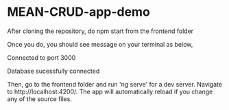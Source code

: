 # MEAN-CRUD-app-demo

After cloning the repository, do npm start from the frontend folder

Once you do, you should see message on your terminal as below,

Connected to port 3000

Database sucessfully connected

Then, go to the frontend folder and run 'ng serve' for a dev server. Navigate to http://localhost:4200/. 
The app will automatically reload if you change any of the source files.

